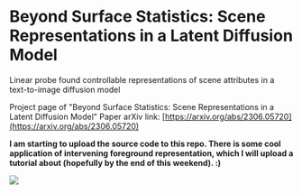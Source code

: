 # Beyond Surface Statistics: Scene Representations in a Latent Diffusion Model
Linear probe found controllable representations of scene attributes in a text-to-image diffusion model

Project page of "Beyond Surface Statistics: Scene Representations in a Latent Diffusion Model"
Paper arXiv link: [https://arxiv.org/abs/2306.05720](https://arxiv.org/abs/2306.05720)  

**I am starting to upload the source code to this repo. There is some cool application of intervening foreground representation, which I will upload a tutorial about (hopefully by the end of this weekend). :)**

![](https://github.com/yc015/scene-representation-diffusion-model.github.io/blob/main/resources/application_of_intervention.png)
